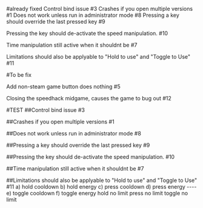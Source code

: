 #already fixed
Control bind issue #3
Crashes if you open multiple versions #1
Does not work unless run in administrator mode #8
Pressing a key should override the last pressed key #9

Pressing the key should de-activate the speed manipulation. #10

Time manipulation still active when it shouldnt be  #7

Limitations should also be applyable to "Hold to use" and "Toggle to Use"  #11

#To be fix




Add non-steam game button does nothing #5

Closing the speedhack midgame, causes the game to bug out #12


#TEST
##Control bind issue #3

##Crashes if you open multiple versions #1

##Does not work unless run in administrator mode #8

##Pressing a key should override the last pressed key #9

##Pressing the key should de-activate the speed manipulation. #10

##Time manipulation still active when it shouldnt be  #7

##Limitations should also be applyable to "Hold to use" and "Toggle to Use"  #11
a) hold cooldown
b) hold energy
c) press cooldown
d) press energy
----e) toggle cooldown
f) toggle energy
hold no limit
press no limit
toggle no limit